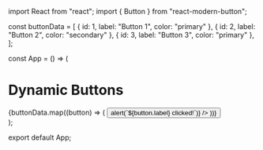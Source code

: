 import React from "react";
import { Button } from "react-modern-button";

const buttonData = [
  { id: 1, label: "Button 1", color: "primary" },
  { id: 2, label: "Button 2", color: "secondary" },
  { id: 3, label: "Button 3", color: "primary" },
];

const App = () => (
  <div>
    <h1>Dynamic Buttons</h1>
    {buttonData.map((button) => (
      <Button
        key={button.id}
        label={button.label}
        color={button.color}
        onClick={() => alert(`${button.label} clicked!`)}
      />
    ))}
  </div>
);

export default App;
